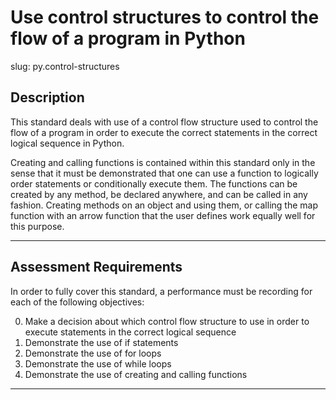 # Use control structures to control the flow of a program in Python

slug: py.control-structures

## Description
This standard deals with use of a control flow structure used to control the flow of a program in order to execute the correct statements in the correct logical sequence in Python.

Creating and calling functions is contained within this standard only in the sense that it must be demonstrated that one can use a function to logically order statements or conditionally execute them. The functions can be created by any method, be declared anywhere, and can be called in any fashion. Creating methods on an object and using them, or calling the map function with an arrow function that the user defines work equally well for this purpose.

---
## Assessment Requirements
In order to fully cover this standard, a performance must be recording for each of the following objectives:

0. Make a decision about which control flow structure to use in order to execute statements in the correct logical sequence
1. Demonstrate the use of if statements
2. Demonstrate the use of for loops
3. Demonstrate the use of while loops
4. Demonstrate the use of creating and calling functions




---
